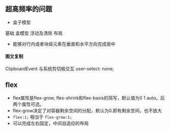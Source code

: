 ## 超高频率的问题 
+ 盒子模型

基础
盒模型  浮动及清除  布局  
+ 能够对行内或者块级元素在垂直和水平方向完成居中


#### 图文复制
ClipboardEvent 与系统剪切板交互
user-select: none;

## flex
+ flex属性是flex-grow, flex-shrink和flex-basis的简写，默认值为0 1 auto。后两个属性可选。
+ flex-grow决定了对容器剩余空间的分配，默认为0.即有剩余空间，也不放大
+ `flex:1;` 相当于 `flex-grow:1;`
+ 可以完成左右固定，中间自适应的布局